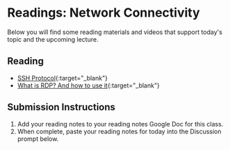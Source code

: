 # Readings: Network Connectivity

Below you will find some reading materials and videos that support today's topic and the upcoming lecture.

## Reading

- [SSH Protocol](https://www.ssh.com/ssh/protocol/){:target="_blank"}
- [What is RDP? And how to use it](https://www.comparitech.com/net-admin/what-is-rdp/){:target="_blank"}

## Submission Instructions

1. Add your reading notes to your reading notes Google Doc for this class.
1. When complete, paste your reading notes for today into the Discussion prompt below.
